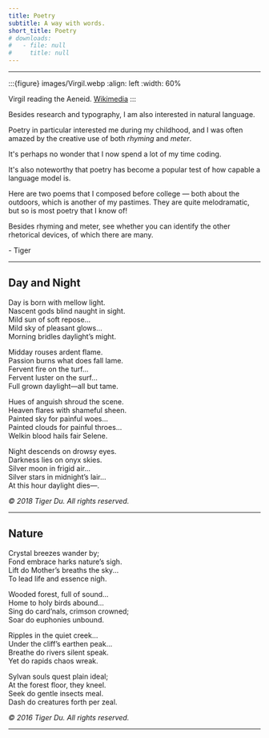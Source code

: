 ```yaml
---
title: Poetry
subtitle: A way with words.
short_title: Poetry
# downloads:
#   - file: null
#     title: null
---
```


---

:::{figure} images/Virgil.webp
:align: left
:width: 60%

Virgil reading the Aeneid. [Wikimedia](https://commons.wikimedia.org/wiki/File:Virgil_Reading_the_Aeneid.jpg)
:::

Besides research and typography, I am also interested in natural language.

Poetry in particular interested me during my childhood, and I was often amazed by the creative use of both _rhyming_ and _meter_.

It's perhaps no wonder that I now spend a lot of my time coding.

It's also noteworthy that poetry has become a popular test of how capable a language model is.

Here are two poems that I composed before college — both about the outdoors, which is another of my pastimes. They are quite melodramatic, but so is most poetry that I know of!

Besides rhyming and meter, see whether you can identify the other rhetorical devices, of which there are many.

\- Tiger

---

## Day and Night

Day is born with mellow light. \
Nascent gods blind naught in sight. \
Mild sun of soft repose... \
Mild sky of pleasant glows... \
Morning bridles daylight’s might.

Midday rouses ardent flame. \
Passion burns what does fall lame. \
Fervent fire on the turf... \
Fervent luster on the surf... \
Full grown daylight—all but tame.

Hues of anguish shroud the scene. \
Heaven flares with shameful sheen. \
Painted sky for painful woes... \
Painted clouds for painful throes... \
Welkin blood hails fair Selene.

Night descends on drowsy eyes. \
Darkness lies on onyx skies. \
Silver moon in frigid air... \
Silver stars in midnight’s lair... \
At this hour daylight dies—.

_© 2018 Tiger Du. All rights reserved._

---

## Nature

Crystal breezes wander by; \
Fond embrace harks nature’s sigh. \
Lift do Mother’s breaths the sky... \
To lead life and essence nigh.

Wooded forest, full of sound... \
Home to holy birds abound... \
Sing do card’nals, crimson crowned; \
Soar do euphonies unbound.

Ripples in the quiet creek... \
Under the cliff’s earthen peak... \
Breathe do rivers silent speak. \
Yet do rapids chaos wreak.

Sylvan souls quest plain ideal; \
At the forest floor, they kneel. \
Seek do gentle insects meal. \
Dash do creatures forth per zeal.

_© 2016 Tiger Du. All rights reserved._

---
